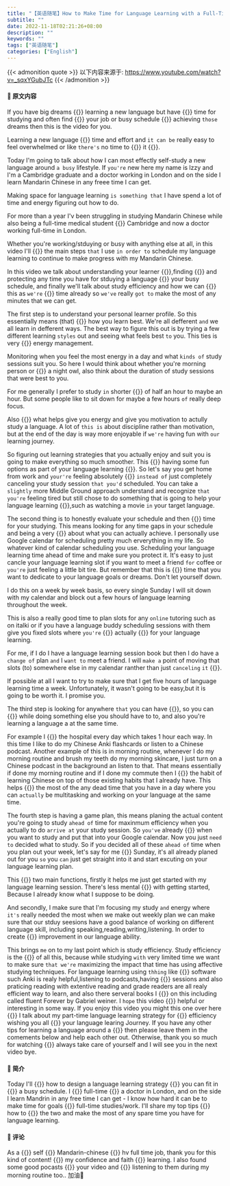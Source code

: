 ```yaml
---
title: "【英语随笔】How to Make Time for Language Learning with a Full-Time Job"
subtitle: ""
date: 2022-11-18T02:21:26+08:00
description: ""
keywords: ""
tags: ["英语随笔"]
categories: ["English"]
---
```


{{< admonition quote >}}
以下内容来源于: https://www.youtube.com/watch?v=_sqxYGubJTc
{{< /admonition >}}
#### 🍒 原文内容
If you have big dreams {{<blank-text hide="for">}} learning a new language but have {{<blank-text hide="very limited">}} time for studying and often find {{<blank-text hide="that">}} your job or busy schedule {{<blank-text hide="gets in the way of">}} achieving `those` dreams then this is the video for you.  

Learning a new language {{<blank-text hide="takes constant">}} time and effort and `it can be` really easy to feel overwhelmed or like `there's` no time to {{<blank-text hide="squeeze">}} it {{<blank-text hide="in">}}.

Today I'm going to talk about how I can most effectly self-study a new language around `a busy` lifestyle. If `you're` new here my name is lzzy and I'm a Cambridge graduate and a doctor working in London and on the side I learn Mandarin Chinese in any freee time I can get.

Making space for language learning `is something that` I have spend a lot of time and energy figuring out how to do.

For more than a year I'v been struggling in studying Mandarin Chinese while also being a full-time medical student {{<blank-text hide="at">}} Cambridge and now a doctor working full-time in London.

Whether you're working/stduying or busy with anything else at all, in this video I'll {{<blank-text hide="break down">}} the main steps `that` I use `in order to` schedule my language learning to continue to make progress with my Mandarin Chinese.

In this video we talk about understanding your learner {{<blank-text hide="profile">}},finding {{<blank-text hide="magnifying">}} and protecting any time you have for stduying a language {{<blank-text hide="around">}} your busy schedule, and finally we'll talk about study efficiency and how we can {{<blank-text hide="maximize">}} this as `we're` {{<blank-text hide="short on">}} time already so `we've` really `got to` make the most of any minutes that we can get.

The first step is to understand your personal learner profile. So this essentially means (that) {{<blank-text hide="understandding">}} how you learn best. We're all defferent `and` we all learn in defferent ways. The best way to figure this out is by trying a few different learning `styles` out and seeing what feels best `to` you. This ties is very {{<blank-text hide="in closely with">}} energy management.

Monitoring when you feel the most energy in a day and what `kinds of` study sessions suit you. So here I would think about whether you're morning person or {{<blank-text hide="more of">}} a night owl, also think about the duration of study sessions that were best to you.

For me generally I prefer to study `in` shorter {{<blank-text hide="bursts">}} of half an hour to maybe an hour. But some people like to sit down for maybe a few hours `of` really deep focus.

Also {{<blank-text hide="bear in mind">}} what helps give you energy and give you motivation to actully study a language. A lot of `this is` about discipline rather than motivation, but at the end of the day is way more enjoyable if `we're` having fun with `our` learning journey. 

So figuring out learning strategies that you actually enjoy and suit you is going to make everything so much smoother. This {{<blank-text hide="includes">}} having some fun options as part of your language learning {{<blank-text hide="portfolio">}}. So let's say you get home from work and `your're` feeling absolutely {{<blank-text hide="knackered">}} `instead of` just completely canceling your study session `that you'd` scheduled. You can take a `slightly` more Middle Ground approach understand and recognize `that` `you're` feeling tired but still chose to do something that is going to help your language learning {{<blank-text hide="overall">}},such as watching a movie `in` your target language.

The second thing is to honestly evaluate your schedule and then {{<blank-text hide="block out">}} time for your studying. This means looking for any time gaps in your schedule and being a very {{<blank-text hide="realistic">}} about what you can actually achieve. I personally use Google calendar for scheduling pretty much erverything in my life. So whatever kind of calendar scheduling you use. Scheduling your language learning time ahead of time and make sure you protect it. It's easy to just cancle your language learning slot if you want to meet a friend `for` coffee or `you're` just feeling a little bit tire. But remember that this is {{<blank-text hide="precious">}} time that you want to dedicate to your language goals or dreams. Don't let yourself down.

I do this on a week by week basis, so every single Sunday I will sit down with my calendar and block out a few hours of language learning throughout the week.

This is also a really good time to plan slots for any `online` tutoring such as on italki or if you have a language buddy scheduling sessions with them give you fixed slots where `you're` {{<blank-text hide="held accountable to">}} actually {{<blank-text hide="showing up">}} for your language learning.

For me, if I do I have a language learning session book but then I do have a `change of` plan `and` I `want to` meet a friend. I will `make a` point of moving that slots (to) somewhere else in my calendar ranther than just `canceling` `it` {{<blank-text hide="outright">}}.

If possible at all I want to try to make sure that I get five hours of language learning time a week. Unfortunately, it wasn't going to be easy,but it is going to be worth it. I promise you.

The third step is looking for anywhere `that` you can have {{<blank-text hide="at stack">}}, so you can {{<blank-text hide="multitask">}} while doing something else you should have to to, and also you're learning a language a at the same time.

For example I {{<blank-text hide="commute to">}} the hospital every day which takes 1 hour each way. In this time I like to do my Chinese Anki flashcards or listen to a Chinese podcast. Another example of this is in morning routine, whenever I do my morning routine and brush my teeth do my morning skincare, I just turn on a Chinese podcast in the background an listen to that. That means essentially if done my morning routine and if I done my commute then I {{<blank-text hide="stacked">}} the habit of learning Chinese on top of those existing habits that I already have. This helps {{<blank-text hide="to make">}} the most of the any dead time that you have in a day where you can `actually` be multitasking and working on your language at the same time.

The fourth step is having a game plan, this means planing the actual content you're going to study `ahead of` time for maxinmum efficiency when you actually to do `arrive at` your study session. So `you've` already {{<blank-text hide="decided">}} when you want to study and put that into your Google calendar. Now you just `need to` decided what to study. So if you decided all of these `ahead of` time when you plan out your week, let's say for me {{<blank-text hide="on">}} Sunday, it's all already planed out for you `so` you `can` just get straight into it and start excuting on your language learning plan.

This {{<blank-text hide="serves">}} two main functions, firstly it helps me just get started with my language learning session. There's less mental {{<blank-text hide="friction">}} with getting started, Because I already know what I suppose to be doing.

And secondly, I make sure that I'm focusing  my study `and` energy where `it's` really  needed the most when we make out weekly plan we can make sure that our stduy seesions have a good balance of working on different language skill, including speaking,reading,writing,listening. In order to create {{<blank-text hide="holistic">}} improvement in our language ability.

This brings `me` on to my last point which is study efficiency. Study efficiency is the {{<blank-text hide="Crux">}} of all this, because while studying `with` very limited time we want to make sure `that we're` maximizing the impact that time has using affective studying techniques. For language learning using `thhing` like {{<blank-text hide="space repetition">}} software such Anki is realy helpful,listening to podcasts,having {{<blank-text hide="speaking">}} sessions and also praticing reading with extentive reading and grade readers are all realy efficient way to learn, and also there serveral books I {{<blank-text hide="would recommend">}} on this including called fluent Forever by Gabriel weiner. I `hope` this video {{<blank-text hide="was">}} helpful or interesting in some way. If you enjoy this video you might this one over here {{<blank-text hide="where">}} I talk about my part-time language learning strategy for {{<blank-text hide="optimizing">}} efficiency wishing you all {{<blank-text hide="the very best with">}} your language learing Journey. If you have any other tips for learning a language around a {{<blank-text hide="busy  schedule">}} then please leave them in the comements below and help each other out. Otherwise, thank you so much for watching {{<blank-text hide="as">}} always take care of yourself and I will see you in the next video bye.

#### 🍅 简介
Today I'll {{<blank-text hide="go over">}} how to design a language learning strategy {{<blank-text hide="that">}} you can fit in {{<blank-text hide="alongside">}} a busy schedule. I {{<blank-text hide="work">}} full-time {{<blank-text hide="as">}} a doctor in London, and on the side I learn Mandrin in any free time I can get - I know how hard it can be to make time for goals {{<blank-text hide="beyond around ">}} full-time studies/work. I'll share my top tips {{<blank-text hide="on">}} how to {{<blank-text hide="juggle">}} the two and make the most of any spare time you have for language learning.


#### 🍄 评论
As a {{<blank-text hide="fellow">}} self {{<blank-text hide="study">}} Mandarin-chinese {{<blank-text hide="who">}} hv full time job, thank you for this kind of content! {{<blank-text hide="Boost">}} my confidence and faith {{<blank-text hide="in">}} learning. I also found some good pocasts {{<blank-text hide="thanks to">}} your video and {{<blank-text hide="have been">}} listening to them during my morning routine too.. 加油🙌